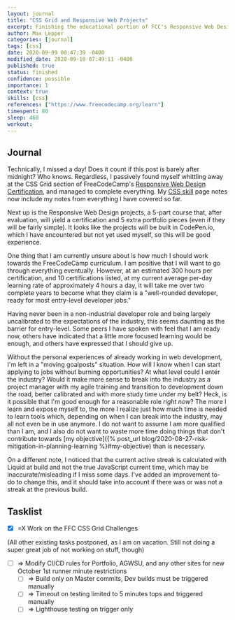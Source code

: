 ```yaml
---
layout: journal
title: "CSS Grid and Responsive Web Projects"
excerpt: Finishing the educational portion of FCC's Responsive Web Design Certification and starting the projects.
author: Max Lepper
categories: [journal]
tags: [css]
date: 2020-09-09 00:47:39 -0400
modified_date: 2020-09-10 07:49:11 -0400
published: true
status: finished
confidence: possible
importance: 1
context: true
skills: [css]
references: ["https://www.freecodecamp.org/learn"]
timespent: 80
sleep: 460
workout:
---
```


## Journal

Technically, I missed a day! Does it count if this post is barely after midnight? Who knows. Regardless, I passively found myself whittling away at the CSS Grid section of FreeCodeCamp's [Responsive Web Design Certification]({{page.references[0]}}), and managed to complete everything. My [CSS skill]({{site.baseurl}}/skills/css) page notes now include my notes from everything I have covered so far.

Next up is the Responsive Web Design projects, a 5-part course that, after evaluation, will yield a certification and 5 extra portfolio pieces (even if they will be fairly simple). It looks like the projects will be built in CodePen.io, which I have encountered but not yet used myself, so this will be good experience.

One thing that I am currently unsure about is how much I should work towards the FreeCodeCamp curriculum. I am positive that I will want to go through everything eventually. However, at an estimated 300 hours per certification, and 10 certifications listed, at my current average per-day learning rate of approximately 4 hours a day, it will take me over two complete years to become what they claim is a "well-rounded developer, ready for most entry-level developer jobs."

Having never been in a non-industrial developer role and being largely uncalibrated to the expectations of the industry, this seems daunting as the barrier for entry-level. Some peers I have spoken with feel that I am ready now, others have indicated that a little more focused learning would be enough, and others have expressed that I should give up.

Without the personal experiences of already working in web development, I'm left in a "moving goalposts" situation. How will I know when I can start applying to jobs without burning opportunities? At what level could I enter the industry? Would it make more sense to break into the industry as a project manager with my agile training and transition to development down the road, better calibrated and with more study time under my belt? Heck, is it possible that I'm good enough for a reasonable role _right now_? The more I learn and expose myself to, the more I realize just how much time is needed to learn tools which, depending on when I can break into the industry, may all not even be in use anymore. I do not want to assume I am more qualified than I am, and I also do not want to waste more time doing things that don't contribute towards [my objective]({% post_url blog/2020-08-27-risk-mitigation-in-planning-learning %}#my-objective) than is necessary.

On a different note, I noticed that the current active streak is calculated with Liquid at build and not the true JavaScript current time, which may be inaccurate/misleading if I miss some days. I've added an improvement to-do to change this, and it should take into account if there was or was not a streak at the previous build.

## Tasklist

- [x] <span title="Task carried over from previous day">=X</span> Work on the FFC CSS Grid Challenges

(All other existing tasks postponed, as I am on vacation. Still not doing a super great job of not working on stuff, though)

- [ ] <span title="Task to be added to next entry">=></span> Modify CI/CD rules for Portfolio, AGWSU, and any other sites for new October 1st runner minute restrictions
  - [ ] <span title="Task to be added to next entry">=></span> Build only on Master commits, Dev builds must be triggered manually
  - [ ] <span title="Task to be added to next entry">=></span> Timeout on testing limited to 5 minutes tops and triggered manually
  - [ ] <span title="Task to be added to next entry">=></span> Lighthouse testing on trigger only